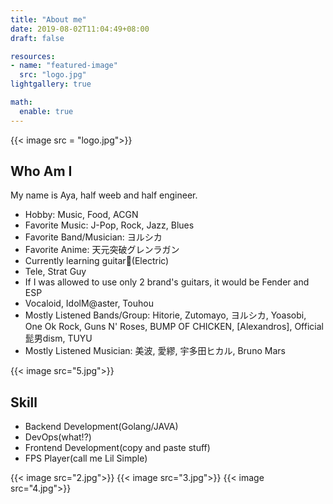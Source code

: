 ```yaml
---
title: "About me"
date: 2019-08-02T11:04:49+08:00
draft: false

resources:
- name: "featured-image"
  src: "logo.jpg"
lightgallery: true

math:
  enable: true
---
```


{{< image src = "logo.jpg">}}

## Who Am I

My name is Aya, half weeb and half engineer.

* Hobby: Music, Food, ACGN
* Favorite Music: J-Pop, Rock, Jazz, Blues
* Favorite Band/Musician: ヨルシカ
* Favorite Anime: 天元突破グレンラガン
* Currently learning guitar🎸(Electric)
* Tele, Strat Guy
* If I was allowed to use only 2 brand's guitars, it would be Fender and ESP
* Vocaloid, IdolM@aster, Touhou
* Mostly Listened Bands/Group: Hitorie, Zutomayo, ヨルシカ, Yoasobi, One Ok Rock, Guns N' Roses, BUMP OF CHICKEN, [Alexandros], Official髭男dism, TUYU
* Mostly Listened Musician: 美波, 愛繆, 宇多田ヒカル, Bruno Mars

{{< image src="5.jpg">}}
## Skill

* Backend Development(Golang/JAVA)
* DevOps(what!?)
* Frontend Development(copy and paste stuff)
* FPS Player(call me Lil Simple)

{{< image src="2.jpg">}}
{{< image src="3.jpg">}}
{{< image src="4.jpg">}}